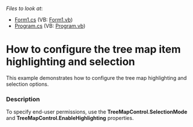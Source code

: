 <!-- default file list -->
*Files to look at*:

* [Form1.cs](./CS/HighlightingAndSelection/Form1.cs) (VB: [Form1.vb](./VB/HighlightingAndSelection/Form1.vb))
* [Program.cs](./CS/HighlightingAndSelection/Program.cs) (VB: [Program.vb](./VB/HighlightingAndSelection/Program.vb))
<!-- default file list end -->
# How to configure the tree map item highlighting and selection


<p>This example demonstrates how to configure the tree map highlighting and selection options.</p>


<h3>Description</h3>

<p>To specify end-user permissions, use the <strong>TreeMapControl.SelectionMode</strong> and <strong>TreeMapControl.EnableHighlighting</strong> properties.</p>

<br/>


